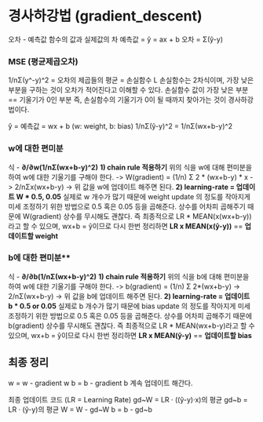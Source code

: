 # 경사하강법 (gradient_descent)
오차 - 예측값 함수의 값과 실제값의 차
예측값 = ŷ = ax + b
오차 = Σ(ŷ-y)

### MSE (평균제곱오차)
1/nΣ(y^-y)^2 = 오차의 제곱들의 평균 = 손실함수 L
손실함수는 2차식이며, 가장 낮은 부분을 구하는 것이 오차가 적어진다고 이해할 수 있다.
손실함수 값이 가장 낮은 부분 == 기울기가 0인 부분
즉, 손실함수의 기울기가 0이 될 때까지 찾아가는 것이 경사하강법이다.

ŷ = 예측값 = wx + b (w: weight, b: bias)
1/nΣ(ŷ-y)^2 = 1/nΣ(wx+b-y)^2

### w에 대한 편미분
식 - **∂/∂w(1/nΣ(wx+b-y)^2)**
**1) chain rule 적용하기**
   위의 식을 w에 대해 편미분을 하여 w에 대한 기울기를 구해야 한다.
   -> W(gradient) = (1/n) Σ 2 * (wx+b-y) * x
   -> 2/nΣx(wx+b-y)
   -> 위 값을 w에 업데이트 해주면 된다.
**2) learning-rate = 업데이트 W * 0.5, 0.05**
   실제로 w 개수가 많기 때문에 weight update 의 정도를 작아지게 미세 조정하기 위한 방법으로 0.5 혹은 0.05 등을 곱해준다.
   상수를 어차피 곱해주기 때문에 W(gradient) 상수를 무시해도 괜찮다.
   즉 최종적으로 LR * MEAN(x(wx+b-y))라고 할 수 있으며, wx+b = ŷ이므로 다시 한번 정리하면
   **LR x MEAN(x(ŷ-y))** == **업데이트할 weight**

### b에 대한 편미분**
식 - **∂/∂b(1/nΣ(wx+b-y)^2)**
**1) chain rule 적용하기**
   위의 식을 b에 대해 편미분을 하여 w에 대한 기울기를 구해야 한다.
   -> b(gradient) = (1/n) Σ 2*(wx+b-y)
   -> 2/nΣ(wx+b-y)
   -> 위 값을 b에 업데이트 해주면 된다.
**2) learning-rate = 업데이트 b * 0.5 or 0.05**
   실제로 b 개수가 많기 때문에 bias update 의 정도를 작아지게 미세 조정하기 위한 방법으로 0.5 혹은 0.05 등을 곱해준다.
   상수를 어차피 곱해주기 때문에 b(gradient) 상수를 무시해도 괜찮다.
   즉 최종적으로 LR * MEAN(wx+b-y)라고 할 수 있으며, wx+b = ŷ이므로 다시 한번 정리하면
   **LR x MEAN(ŷ-y)** == **업데이트할 bias**

## 최종 정리
w = w - gradient w
b = b - gradient b 
계속 업데이트 해간다.

최종 업데이트 코드 (LR = Learning Rate)
gd~W =  LR · ((ŷ-y)·x)의 평균
gd~b =  LR · (ŷ-y)의 평균
W = W - gd~W
b = b - gd~b